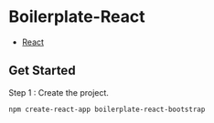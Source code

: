 # Boilerplate-React

- [React](https://reactjs.org/)

## Get Started

Step 1 : Create the project.

```
npm create-react-app boilerplate-react-bootstrap
```
